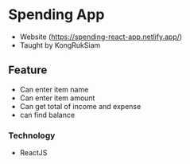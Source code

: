 # Spending App
* Website (https://spending-react-app.netlify.app/)
* Taught by KongRukSiam
## Feature
* Can enter item name
* Can enter item amount
* Can get total of income and expense
* can find balance
### Technology
* ReactJS
  

